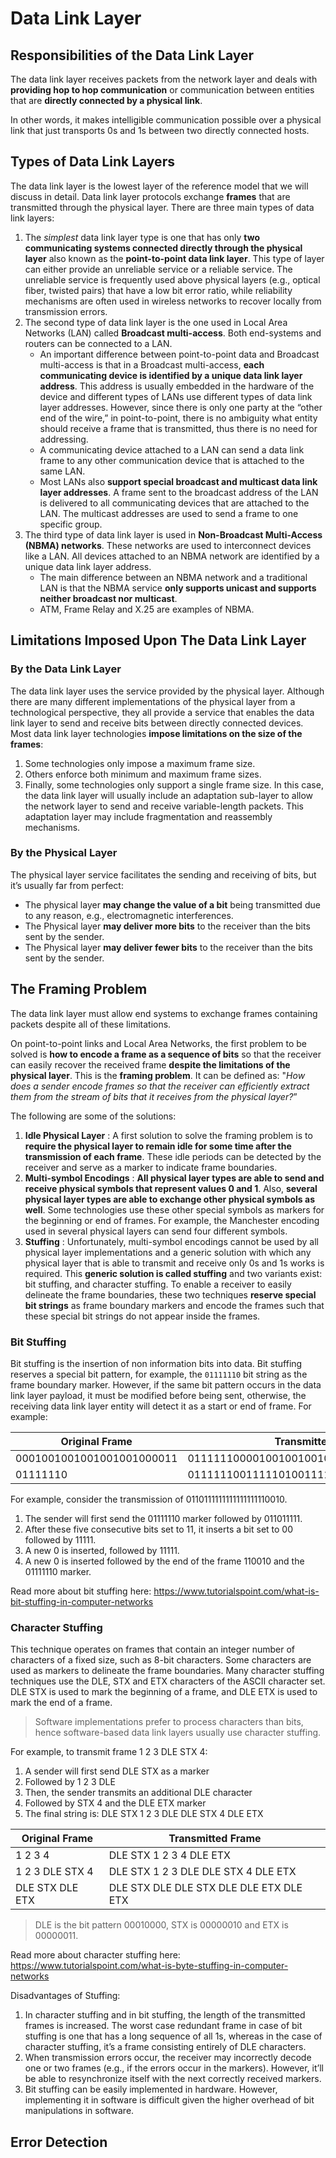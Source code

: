 # Data Link Layer

## Responsibilities of the Data Link Layer

The data link layer receives packets from the network layer and deals with **providing hop to hop communication** or communication between entities that are **directly connected by a physical link**.

In other words, it makes intelligible communication possible over a physical link that just transports 0s and 1s between two directly connected hosts.

## Types of Data Link Layers

The data link layer is the lowest layer of the reference model that we will discuss in detail. Data link layer protocols exchange **frames** that are transmitted through the physical layer. There are three main types of data link layers:

1. The _simplest_ data link layer type is one that has only **two communicating systems connected directly through the physical layer** also known as the **point-to-point data link layer**. This type of layer can either provide an unreliable service or a reliable service. The unreliable service is frequently used above physical layers (e.g., optical fiber, twisted pairs) that have a low bit error ratio, while reliability mechanisms are often used in wireless networks to recover locally from transmission errors.
2. The second type of data link layer is the one used in Local Area Networks (LAN) called **Broadcast multi-access**. Both end-systems and routers can be connected to a LAN.
   - An important difference between point-to-point data and Broadcast multi-access is that in a Broadcast multi-access, **each communicating device is identified by a unique data link layer address**. This address is usually embedded in the hardware of the device and different types of LANs use different types of data link layer addresses. However, since there is only one party at the “other end of the wire,” in point-to-point, there is no ambiguity what entity should receive a frame that is transmitted, thus there is no need for addressing.
   - A communicating device attached to a LAN can send a data link frame to any other communication device that is attached to the same LAN.
   - Most LANs also **support special broadcast and multicast data link layer addresses**. A frame sent to the broadcast address of the LAN is delivered to all communicating devices that are attached to the LAN. The multicast addresses are used to send a frame to one specific group.
3. The third type of data link layer is used in **Non-Broadcast Multi-Access (NBMA) networks**. These networks are used to interconnect devices like a LAN. All devices attached to an NBMA network are identified by a unique data link layer address.
   - The main difference between an NBMA network and a traditional LAN is that the NBMA service **only supports unicast and supports neither broadcast nor multicast**.
   - ATM, Frame Relay and X.25 are examples of NBMA.

## Limitations Imposed Upon The Data Link Layer

### By the Data Link Layer

The data link layer uses the service provided by the physical layer. Although there are many different implementations of the physical layer from a technological perspective, they all provide a service that enables the data link layer to send and receive bits between directly connected devices. Most data link layer technologies **impose limitations on the size of the frames**:

1. Some technologies only impose a maximum frame size.
2. Others enforce both minimum and maximum frame sizes.
3. Finally, some technologies only support a single frame size. In this case, the data link layer will usually include an adaptation sub-layer to allow the network layer to send and receive variable-length packets. This adaptation layer may include fragmentation and reassembly mechanisms.

### By the Physical Layer

The physical layer service facilitates the sending and receiving of bits, but it’s usually far from perfect:

- The physical layer **may change the value of a bit** being transmitted due to any reason, e.g., electromagnetic interferences.
- The Physical layer **may deliver more bits** to the receiver than the bits sent by the sender.
- The Physical layer **may deliver fewer bits** to the receiver than the bits sent by the sender.

## The Framing Problem

The data link layer must allow end systems to exchange frames containing packets despite all of these limitations.

On point-to-point links and Local Area Networks, the first problem to be solved is **how to encode a frame as a sequence of bits** so that the receiver can easily recover the received frame **despite the limitations of the physical layer**. This is the **framing problem**. It can be defined as: "_How does a sender encode frames so that the receiver can efficiently extract them from the stream of bits that it receives from the physical layer?_”

The following are some of the solutions:

1. **Idle Physical Layer** : A first solution to solve the framing problem is to **require the physical layer to remain idle for some time after the transmission of each frame**. These idle periods can be detected by the receiver and serve as a marker to indicate frame boundaries.
2. **Multi-symbol Encodings** : **All physical layer types are able to send and receive physical symbols that represent values 0 and 1**. Also, **several physical layer types are able to exchange other physical symbols as well**. Some technologies use these other special symbols as markers for the beginning or end of frames. For example, the Manchester encoding used in several physical layers can send four different symbols.
3. **Stuffing** : Unfortunately, multi-symbol encodings cannot be used by all physical layer implementations and a generic solution with which any physical layer that is able to transmit and receive only 0s and 1s works is required. This **generic solution is called stuffing** and two variants exist: bit stuffing, and character stuffing. To enable a receiver to easily delineate the frame boundaries, these two techniques **reserve special bit strings** as frame boundary markers and encode the frames such that these special bit strings do not appear inside the frames.

### Bit Stuffing

Bit stuffing is the insertion of non information bits into data. Bit stuffing reserves a special bit pattern, for example, the `01111110` bit string as the frame boundary marker. However, if the same bit pattern occurs in the data link layer payload, it must be modified before being sent, otherwise, the receiving data link layer entity will detect it as a start or end of frame. For example:

Original Frame | Transmitted Frame
-------------- | -----------------
0001001001001001001000011 | 01111110000100100100100100100001101111110
01111110 | 0111111001111101001111110

For example, consider the transmission of 0110111111111111111110010.

1. The sender will first send the 01111110 marker followed by 011011111.
2. After these five consecutive bits set to 11, it inserts a bit set to 00 followed by 11111.
3. A new 0 is inserted, followed by 11111.
4. A new 0 is inserted followed by the end of the frame 110010 and the 01111110 marker.

Read more about bit stuffing here: <https://www.tutorialspoint.com/what-is-bit-stuffing-in-computer-networks>

### Character Stuffing

This technique operates on frames that contain an integer number of characters of a fixed size, such as 8-bit characters. Some characters are used as markers to delineate the frame boundaries. Many character stuffing techniques use the DLE, STX and ETX characters of the ASCII character set. DLE STX is used to mark the beginning of a frame, and DLE ETX is used to mark the end of a frame.

> Software implementations prefer to process characters than bits, hence software-based data link layers usually use character stuffing.

For example, to transmit frame 1 2 3 DLE STX 4:

1. A sender will first send DLE STX as a marker
2. Followed by 1 2 3 DLE
3. Then, the sender transmits an additional DLE character
4. Followed by STX 4 and the DLE ETX marker
5. The final string is: DLE STX 1 2 3 DLE DLE STX 4 DLE ETX

Original Frame | Transmitted Frame
-------------- | -----------------
1 2 3 4 | DLE STX 1 2 3 4 DLE ETX
1 2 3 DLE STX 4 | DLE STX 1 2 3 DLE DLE STX 4 DLE ETX
DLE STX DLE ETX | DLE STX DLE DLE STX DLE DLE ETX DLE ETX

> DLE is the bit pattern 00010000, STX is 00000010 and ETX is 00000011.

Read more about character stuffing here: <https://www.tutorialspoint.com/what-is-byte-stuffing-in-computer-networks>

Disadvantages of Stuffing:

1. In character stuffing and in bit stuffing, the length of the transmitted frames is increased. The worst case redundant frame in case of bit stuffing is one that has a long sequence of all 1s, whereas in the case of character stuffing, it’s a frame consisting entirely of DLE characters.
2. When transmission errors occur, the receiver may incorrectly decode one or two frames (e.g., if the errors occur in the markers). However, it’ll be able to resynchronize itself with the next correctly received markers.
3. Bit stuffing can be easily implemented in hardware. However, implementing it in software is difficult given the higher overhead of bit manipulations in software.

## Error Detection
